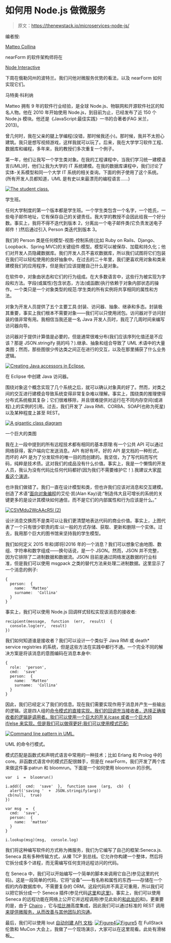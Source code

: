 # 如何用 Node.js 做微服务

> 原文：<https://thenewstack.io/microservices-node-js/>

编者按:

[Matteo Collina](https://www.linkedin.com/in/matteocollina)

nearForm 的软件架构师将在

[Node Interactive](http://events.linuxfoundation.org/events/node-interactive)

下周在俄勒冈州的波特兰。我们问他对微服务优势的看法，以及 nearForm 如何实现它们。

马特奥·科利纳

Matteo 拥有 9 年的软件行业经验，是全球 Node.js、物联网和开源软件社区的知名人物。他在 2010 年开始使用 Node.js，到目前为止，已经发布了近 150 个 Node.js 模块。他还是《JavaScript:最佳实践》一书的合著者(FAG 米兰，2013)。

曾几何时，我在父亲的腿上学编程(没错，那时候我还小)。那时候，我并不太担心建筑。我只是想写视频游戏，这样我就可以玩了。后来，我在大学学习软件工程、数据库和编程，多年来，我的教授们多次重复一个例子。

第一年，他们让我写一个学生类对象。在我的工程课程中，当我们学习统一建模语言(UML)时，他们让我为大学的 IT 系统建模。在我的数据库课程中，我们讨论了实体-关系模型和同一个大学 IT 系统的相关查询。下面的例子使用了这个系统。(所有开发人员都知道，UML 是有史以来最漂亮的编程语言……)

[![The student class.](img/e9153fb06cf497b1b08fafd1872147aa.png)](https://thenewstack.io/wp-content/uploads/2015/12/Figure1.png)

学生班。

任何大学制度的第一个版本都是学生班。一个学生类包含一个名字，一个姓氏，一些电子邮件地址，它有保存自己的关键责任。我大学的教授不会因此给我一个好分数。事实上，我将不得不迭代到版本 2，分离出一个电子邮件类(它负责发送电子邮件！)然后通过引入 Person 类迭代到版本 3。

我们的 Person 类是任何模型-视图-控制系统(比如 Ruby on Rails、Django、Loopback、Spring MVC)的关键组件:模型。模型可以被保存、加载和持久化；他们对开发人员隐藏数据库。我们开发人员不喜欢数据库，所以我们试图将它们包装在我们可以轻松使用的良好抽象中。在过去的二十年里，我们更喜欢用对象和类来建模我们的应用程序，但是我们应该提醒自己什么是对象。

在软件中，对象由状态和它们的行为组成。在大多数语言中，这些行为被实现为字段和方法。字段(或属性)包含状态，方法(或函数)执行依赖于对象内部状态的操作。一个类只是一个对象类型的规范:学生类的所有实例将共享相同的属性和方法。

对象为开发人员提供了五个主要工具:封装、访问器、抽象、继承和多态。封装极其重要，事实上我们根本不需要对象——我们可以只使用闭包。访问器对于访问封装的值非常有用。我相信当我还是一名 Java 开发人员时，我花了几周时间来编写访问器向导。

访问器对于提供计算值是必要的，但是通常很难分布(我们应该序列化值还是不应该？那是 JSON.stringify 挑的吗？).继承、抽象和组合导致了 UML 术语中的大量类图；然而，那些图很少传达类之间正在进行的交互，以及在那里捕获了什么业务逻辑。

[![Creating Java accessors in Eclipse.](img/91ad8dca54d12d39ea30ef7c67ca9978.png)](https://thenewstack.io/wp-content/uploads/2015/12/Figure2.jpg)

在 Eclipse 中创建 Java 访问器。

围绕对象这个概念实现了几个系统之后，就可以确认对象真的好了。然而，对类之间的交互进行建模会导致系统变得非常复杂难以理解。事实上，围绕类的推理使得分布式系统极其复杂；它们很难移除，并且很难提供对运行在不同内存空间(或进程)上的实例的引用。过去，我们开发了 Java RMI、CORBA、SOAP(也称为死星)以及某种程度上甚至 REST。

[![ A gigantic class diagram](img/5fec11a96eb265a1f71580cc301b548c.png)](https://thenewstack.io/wp-content/uploads/2015/12/Figure3.jpg)

一个巨大的类图

我在上一段中提到的所有远程技术都有相同的基本原理:有一个公共 API 可以通过网络获得，客户端向它发送消息。API 有好有坏。好的 API 是文档的一种形式，而坏的 API 是为了分发软件的唯一目的而创建的。我坚信，为了写代码而写代码，纯粹是技术债。这对我们的成品没有什么价值。事实上，我是一个懒惰的开发人员，我认为没有代码比任何代码都好(因为我们不需要维护它！).我建议大家[观看这个演讲](https://vimeo.com/108441214)。

也许我们做错了。我们一直在设计模型和类，但也许我们应该对消息和交互建模。创造了术语“[面向对象编程](https://en.wikipedia.org/wiki/Object-oriented_programming)的艾伦·凯(Alan Kay)说:“制造伟大且可增长的系统的关键更多的是设计其模块如何通信，而不是它们的内部属性和行为应该是什么。”

[![CSVMdu2WcAAcR5I (2)](img/bc9f2dde3f40840046edf020439754f7.png)](https://twitter.com/Cianomaidin/status/659016995363508224)

设计消息交换而不是类可以让我们更清楚地表达代码的商业价值。事实上，上图代表了一个只有很少职责的库:以一般的方式存储、获取、更新和删除一个实体。过去，我用那个巨大的图书馆来坚持我的学生模型。

我们如何定义 2015 年和(即将)2016 年的一个消息？我们可以想象它由地图、数组、字符串和数字组成——换句话说，是一个 JSON。然而，JSON 并不完整，因为它排除了二进制数据和数据流。JSON 目前是通过网络发送数据的行业标准，但是我们可以使用 msgpack 之类的替代方法来处理二进制数据。这里显示了一个消息的例子:

```
{
  person:  {
    name:  'Matteo'
    surname:  'Collina'
  }
}

```

事实上，我们可以使用 Node.js 回调样式轻松实现该消息的接收者:

```
recipient(message,  function  (err,  result)  {
  console.log(err,  result)
})

```

我们如何知道谁是接收者？我们可以设计一个类似于 Java RMI 或 death* service registries 的系统，但是这些方法在实践中都行不通。一个完全不同的解决方案是将该消息的意图编码在消息本身中:

```
{
  role:  'person',
  cmd:  'save'
  person:  {
    name:  'Matteo'
    surname:  'Collina'
  }
}

```

因此，我们已经定义了我们的信息。现在我们需要实现作用于消息并产生一些输出的逻辑。这是四人组的[命令模式的直接实现。我们的回调充当接收者，选择正确接收者的逻辑是调用者。我们可以使用一个巨大的开关/case 或者一个巨大的 if/else 来实现。但是我们可以做得更好:我们可以使用模式匹配:](//books.google.com/books?id=6oHuKQe3TjQC&redir_esc=y)

[![Command line pattern in UML.](img/fd18d8f7560421a652751782e5db1e8a.png)](https://thenewstack.io/wp-content/uploads/2015/12/Figure7.png)

UML 的命令行模式。

模式匹配是函数式和声明式语言中常用的一种技术；比如 Erlang 和 Prolog 中的 core。非函数式语言中的模式匹配很棘手，但是在 nearForm，我们开发了两个库来做这件事:patrun 和 bloomrun。下面是一个如何使用 bloomrun 的示例。

```
var  i  =  bloomrun()

i.add({  cmd:  'save'  },  function save  (arg,  cb)  {
  alert('saving '  +  JSON.stringify(arg))
 cb(null,  true)
})

var msg  =  {
  cmd:  'save',
  person:  {  
    name:  'matteo'
  }
}

i.lookup(msg)(msg,  console.log)

```

我们将这种编写软件的方式称为微服务，我们为它编写了自己的框架:Seneca.js. Seneca 具有多种传输方式，从裸 TCP 到总线。它允许你构建一个整体，然后将它拆分成多个进程，而无需编写任何支持远程访问的代码。

在 Seneca 中，我们可以开始编写一个简单的脚本来调用它自己(参见这里的代码)。这是一段简单的代码，它将“设备”——有名称和属性的东西——存储在一个假的内存数据库中。不需要复杂的 ORM。这段代码并不真正可重用，所以我们可以把它拆分成一个 Seneca 插件(参见代码[这里](https://github.com/mcollina/we-are-not-object-oriented-anymore-demo/blob/plugin/devices.js)和[这里](https://github.com/mcollina/we-are-not-object-oriented-anymore-demo/blob/plugin/standalone.js))。事实上，我们可以使用 Seneca 的远程功能在网络上公开它并远程调用(参见此处的[和此处的](https://github.com/mcollina/we-are-not-object-oriented-anymore-demo/blob/standalone/client.js)和)。更重要的是，由于 [Chairo](https://www.npmjs.com/package/chairo) ，它与[哈比神](http://hapijs.com/)高度集成，因此我们可以通过标准的 REST 调用[来提供微服务，从而改善与其他团队的沟通](https://github.com/mcollina/we-are-not-object-oriented-anymore-demo/blob/hapi/server.js)。

最后，我们可以使用 lout [自动创建 API 文档](https://github.com/mcollina/we-are-not-object-oriented-anymore-demo/blob/master/server.js):
[![Figure4](img/fdb73d867a5a3fc454c3d7b92cea7333.png)](https://thenewstack.io/wp-content/uploads/2015/12/Figure41.png)[![Figure5](img/c7aee67fbf06e8c9e1e84fa8aa34eab2.png)](https://thenewstack.io/wp-content/uploads/2015/12/Figure5.png)
在 FullStack 伦敦和 MuCon 大会上，我做了一个现场演示，大家可以在这里观看。此处有滑梯板[。](https://github.com/mcollina/we-are-not-object-oriented-anymore-demo)

<svg xmlns:xlink="http://www.w3.org/1999/xlink" viewBox="0 0 68 31" version="1.1"><title>Group</title> <desc>Created with Sketch.</desc></svg>